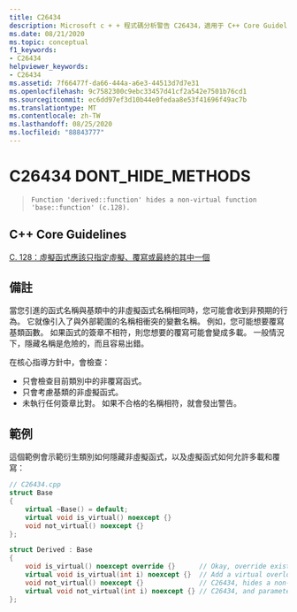 ```yaml
---
title: C26434
description: Microsoft c + + 程式碼分析警告 C26434，適用于 C++ Core Guidelines 案例 c. 128。
ms.date: 08/21/2020
ms.topic: conceptual
f1_keywords:
- C26434
helpviewer_keywords:
- C26434
ms.assetid: 7f66477f-da66-444a-a6e3-44513d7d7e31
ms.openlocfilehash: 9c7582300c9ebc33457d41cf2a542e7501b76cd1
ms.sourcegitcommit: ec6dd97ef3d10b44e0fedaa8e53f41696f49ac7b
ms.translationtype: MT
ms.contentlocale: zh-TW
ms.lasthandoff: 08/25/2020
ms.locfileid: "88843777"
---
```

# <a name="c26434-dont_hide_methods"></a>C26434 DONT_HIDE_METHODS

> `Function 'derived::function' hides a non-virtual function 'base::function' (c.128).`

## <a name="c-core-guidelines"></a>C++ Core Guidelines

[C. 128：虛擬函式應該只指定虛擬、覆寫或最終的其中一個](https://github.com/isocpp/CppCoreGuidelines/blob/master/CppCoreGuidelines.md)

## <a name="remarks"></a>備註

當您引進的函式名稱與基類中的非虛擬函式名稱相同時，您可能會收到非預期的行為。 它就像引入了與外部範圍的名稱相衝突的變數名稱。 例如，您可能想要覆寫基類函數。 如果函式的簽章不相符，則您想要的覆寫可能會變成多載。 一般情況下，隱藏名稱是危險的，而且容易出錯。

在核心指導方針中，會檢查：

- 只會檢查目前類別中的非覆寫函式。
- 只會考慮基類的非虛擬函式。
- 未執行任何簽章比對。 如果不合格的名稱相符，就會發出警告。

## <a name="example"></a>範例

這個範例會示範衍生類別如何隱藏非虛擬函式，以及虛擬函式如何允許多載和覆寫：

```cpp
// C26434.cpp
struct Base
{
    virtual ~Base() = default;
    virtual void is_virtual() noexcept {}
    void not_virtual() noexcept {}
};

struct Derived : Base
{
    void is_virtual() noexcept override {}      // Okay, override existing function
    virtual void is_virtual(int i) noexcept {}  // Add a virtual overload for function
    void not_virtual() noexcept {}              // C26434, hides a non-virtual function
    virtual void not_virtual(int i) noexcept {} // C26434, and parameters ignored
};

```
